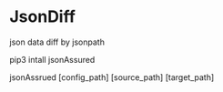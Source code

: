 # JsonDiff
json data diff by jsonpath

pip3 intall jsonAssured

jsonAssrued [config_path] [source_path] [target_path]
